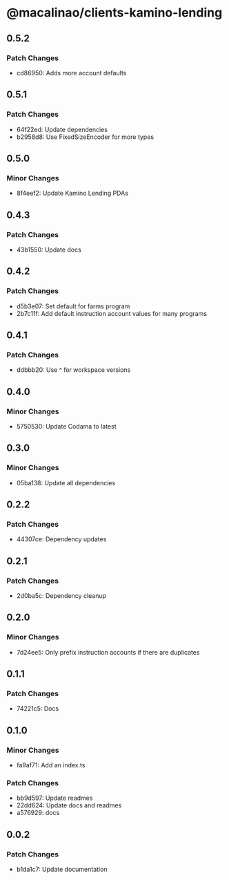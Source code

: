# @macalinao/clients-kamino-lending

## 0.5.2

### Patch Changes

- cd86950: Adds more account defaults

## 0.5.1

### Patch Changes

- 64f22ed: Update dependencies
- b2958d8: Use FixedSizeEncoder for more types

## 0.5.0

### Minor Changes

- 8f4eef2: Update Kamino Lending PDAs

## 0.4.3

### Patch Changes

- 43b1550: Update docs

## 0.4.2

### Patch Changes

- d5b3e07: Set default for farms program
- 2b7c11f: Add default instruction account values for many programs

## 0.4.1

### Patch Changes

- ddbbb20: Use ^ for workspace versions

## 0.4.0

### Minor Changes

- 5750530: Update Codama to latest

## 0.3.0

### Minor Changes

- 05ba138: Update all dependencies

## 0.2.2

### Patch Changes

- 44307ce: Dependency updates

## 0.2.1

### Patch Changes

- 2d0ba5c: Dependency cleanup

## 0.2.0

### Minor Changes

- 7d24ee5: Only prefix instruction accounts if there are duplicates

## 0.1.1

### Patch Changes

- 74221c5: Docs

## 0.1.0

### Minor Changes

- fa9af71: Add an index.ts

### Patch Changes

- bb9d597: Update readmes
- 22dd624: Update docs and readmes
- a576929: docs

## 0.0.2

### Patch Changes

- b1da1c7: Update documentation
